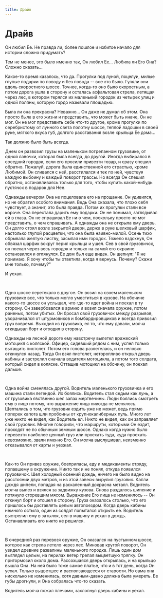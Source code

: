 ```yaml
---
title: Драйв
---
```

# Драйв

Он любил Ее. Не правда ли, более пошлое и избитое начало для истории сложно придумать?

Тем не менее, это было именно так, Он любил Ее... Любила ли Его Она? Сложно сказать...

Какое-то время казалось, что да. Прогулки под луной, поцелуи, милые глупые подарки по поводу и без повода -- все это было. Гуляли они вдоль скоростного шоссе. Точнее, когда-то оно было скоростным, а потом дорога ушла в сторону и осталась асфальтовая стрела, летящая через лес, в котором терялся их маленький городок из четырех улиц и одной поляны, которую гордо называли площадью.

Была ли она прекрасна? Неважно... Он даже не думал об этом. Она просто была в его жизни и представить, что может быть иначе, Он не мог. Он не мог представить себе что-то другое, кроме прогулки по серебристому от лунного света полотну шоссе, теплой ладошки в своей руке, мягкого вкуса губ, долгого расставания возле крыльца Ее дома...

Так должно было быть всегда.

Днем он развозил грузы на маленьком потрепанном грузовике, от одной лавочки, которая была всегда, до другой. Иногда выбирался в соседний городок, если его просили привезти товар, и сразу спешил обратно. Пожалуй, дорога была единственной его страстью, кроме Любимой. Он сливался с ней, расстилался и тек по ней, чувствуя каждую выбоину и каждый поворот трассы. Но всегда Он спешил обратно, останавливаясь только для того, чтобы купить какой-нибудь пустячок в подарок для Нее.

Однажды вечером Она не поцеловала его на прощание. Он удивился, но не обратил особого внимания. Ведь Она сказала, что плохо себя чувствует, а значит, это была правда. Потом их прогулки стали все короче. Она перестала дарить ему подарки. Он не понимал, заглядывал ей в глаза. Он не спрашивал Ее ни о чем, поскольку просто не мог представить, о чем спрашивать. А однажды она не открыла ему дверь. Он долго стоял возле закрытой двери, держа в руке шелковый шарфик, настолько глупой расцветки, что она была наивно-милой. Осень тихо обрывала желтую листву, засыпая ими городок. Тяжело вздохнув, Он обвязал шарфик вокруг перил крыльца и ушел. Сев в свой грузовичок, он поехал через весь городок и только на самой его окраине остановился и оглянулся. Ее дом был еще виден. Он шепнул: "Я не понимаю. Я хочу чтобы ты ответила, когда я вернусь. Почему? Скажи мне только, почему?"

И уехал.

<br>

Одно шоссе перетекало в другое. Он возил на своем маленьком грузовике все, что только могло уместиться в кузове. На обочине какого-то шоссе он услышал, что где-то идет война и поехал в ту сторону. Он завербовался в армию и возил сначала оружие, потом раненых, потом убитых. Он бросал свой грузовичок между разрывов, уворачивался от штурмовиков и бомбардировщиков и всегда привозил груз вовремя. Выходил из грузовика, ел то, что ему давали, молча откидывал борт и отходил в сторону.

Однажды на лесной дороге ему навстречу вылетел вражеский мотоцикл с коляской. Офицер, сидевший рядом с ним, успел только вытащить пистолет. Потом его голова разлетелась, и он неловко откинулся назад. Тогда Он взял пистолет, неторопливо открыл дверь кабины и застрелил сначала водителя мотоцикла, а потом того солдата, который сидел в коляске. Оттащив мотоцикл на обочину, он поехал дальше.

<br>

Одна война сменялась другой. Водитель маленького грузовичка и его машина стали легендой. Их боялись. Водитель стал седым как лунь, а от грузовика явственно шел запах мертвечины. Люди боялись смотреть ему в лицо потому, что выражение лица никогда не менялось. Шептались о том, что грузовик ездить уже не может, ведь прямо поперек капота шли пробоины от крупнокалиберных пуль. Много лет уже никто не видел, как Водитель ел. Никто не видел, как он заправляет свой грузовик. Многие говорили, что маршруты, которыми Он ездит, проходят не по обычным земным шоссе. Однако когда нужно было перевезти наиболее ценный груз или проехать туда, куда проехать невозможно, звали именно Его. Он молча выслушивал, неизменно отказывался от карты и уезжал.

<br>

Как-то Он привез оружие, боеприпасы, еду и медикаменты отряду, попавшему в окружение. Никто так и не понял, откуда появился грузовичок. Шел холодный осенний дождь, ничего не было видно на расстоянии двух метров, и из этой завесы вырулил грузовик. Капли дождя шипели, попадая на раскаленный докрасна металл. Водитель молча вылез и взялся за задвижку кузова. Снова раздалось шипение и потянуло сгоревшим мясом. Выражение Его лица не изменилось -- Он откинул борт и отошел в сторону. Груза оказалось столько, что его пришлось бы доставлять целым автопоездом. Когда дверь кабины немного остыла, один из солдат попытался открыть ее. Водитель выстрелил ему в затылок, сел в машину и уехал в дождь. Останавливать его никто не решился.

<br>

В очередной раз перевозя оружие, Он оказался на пустынном шоссе, которое как стрела летело через лес. Миновав крутой поворот, Он увидел древние развалины маленького городка. Лишь один дом выглядел целым, на перилах ветер трепал выцветшую тряпку. Он притормозил около дома. Рассохшаяся дверь открылась, и на крыльцо вышла Она. На ней было тоже самое платье, что и в тот день, когда Он уехал. Только выцветшее и расползающееся от старости. Но сама она нисколько не изменилась, хотя давным-давно должна была умереть. Ее губы дрогнули, и Она собралась что-то сказать.

Водитель молча пожал плечами, захлопнул дверь кабины и уехал.